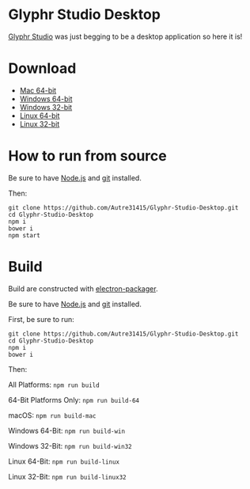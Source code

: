 Glyphr Studio Desktop
===

[Glyphr Studio](http://glyphrstudio.com) was just begging to be a desktop application so here it is!

Download
===

- [Mac 64-bit](https://github.com/Autre31415/Glyphr-Studio-Desktop/releases/download/v0.1.2-beta/Glyphr.Studio-darwin-x64.zip)
- [Windows 64-bit](https://github.com/Autre31415/Glyphr-Studio-Desktop/releases/download/v0.1.2-beta/Glyphr.Studio-win32-x64.zip)
- [Windows 32-bit](https://github.com/Autre31415/Glyphr-Studio-Desktop/releases/download/v0.1.2-beta/Glyphr.Studio-win32-ia32.zip)
- [Linux 64-bit](https://github.com/Autre31415/Glyphr-Studio-Desktop/releases/download/v0.1.2-beta/Glyphr.Studio-linux-x64.zip)
- [Linux 32-bit](https://github.com/Autre31415/Glyphr-Studio-Desktop/releases/download/v0.1.2-beta/Glyphr.Studio-linux-ia32.zip)

How to run from source
===

Be sure to have [Node.js](https://nodejs.org) and [git](https://git-scm.com) installed.

Then:

```
git clone https://github.com/Autre31415/Glyphr-Studio-Desktop.git
cd Glyphr-Studio-Desktop
npm i
bower i
npm start
```

Build
===

Build are constructed with [electron-packager](https://github.com/maxogden/electron-packager).

Be sure to have [Node.js](https://nodejs.org) and [git](https://git-scm.com) installed.

First, be sure to run:

```
git clone https://github.com/Autre31415/Glyphr-Studio-Desktop.git
cd Glyphr-Studio-Desktop
npm i
bower i
```

Then:

All Platforms: `npm run build`

64-Bit Platforms Only: `npm run build-64`

macOS: `npm run build-mac`

Windows 64-Bit: `npm run build-win`

Windows 32-Bit: `npm run build-win32`

Linux 64-Bit: `npm run build-linux`

Linux 32-Bit: `npm run build-linux32`
